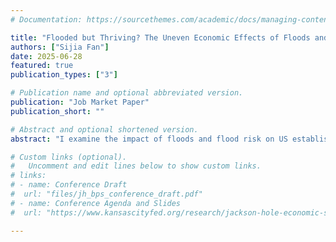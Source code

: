 ```yaml
---
# Documentation: https://sourcethemes.com/academic/docs/managing-content/

title: "Flooded but Thriving? The Uneven Economic Effects of Floods and Flood Risk"
authors: ["Sijia Fan"]
date: 2025-06-28
featured: true
publication_types: ["3"]

# Publication name and optional abbreviated version.
publication: "Job Market Paper"
publication_short: ""

# Abstract and optional shortened version.
abstract: "I examine the impact of floods and flood risk on US establishments and firms by combining establishment-level data with FEMA flood maps and high-resolution remote sensing. I document significant increases in employment and sales at flooded establishments. Using event study and spatial regression discontinuity around regulatory boundaries, I provide novel evidence that federal flood insurance helps post-disaster recovery. I also find suggestive evidence of positive regional spillovers from federal spending. In contrast, establishments located in high-risk flood zones tend to reduce employment, potentially due to disincentive effects of elevated insurance costs and reduced local economic diversity. At the firm level, I use large language models to classify voluntary flood risk disclosures in 10-K filings and earnings calls. Firms with higher flood exposure are more likely to disclose relevant risks and adjust their operations by reducing their inventories and tangible assets. Meanwhile, I find significant negative stock market reactions to floods, particularly for firms that lack prior flood risk disclosures, have no establishments in high-risk areas, or have not previously experienced major flooding. Overall, my study underscores the role of insurance and risk disclosures in post-disaster recovery, while pointing to the broader economic costs of chronic climate risk exposure and the importance of aligning long-term policy and market incentives to promote sustainable development."

# Custom links (optional).
#   Uncomment and edit lines below to show custom links.
# links:
# - name: Conference Draft
#  url: "files/jh_bps_conference_draft.pdf"
# - name: Conference Agenda and Slides
#  url: "https://www.kansascityfed.org/research/jackson-hole-economic-symposium/jackson-hole-economic-policy-symposium-reassessing-the-effectiveness-and-transmission-of-monetary-policy/"

---
```


